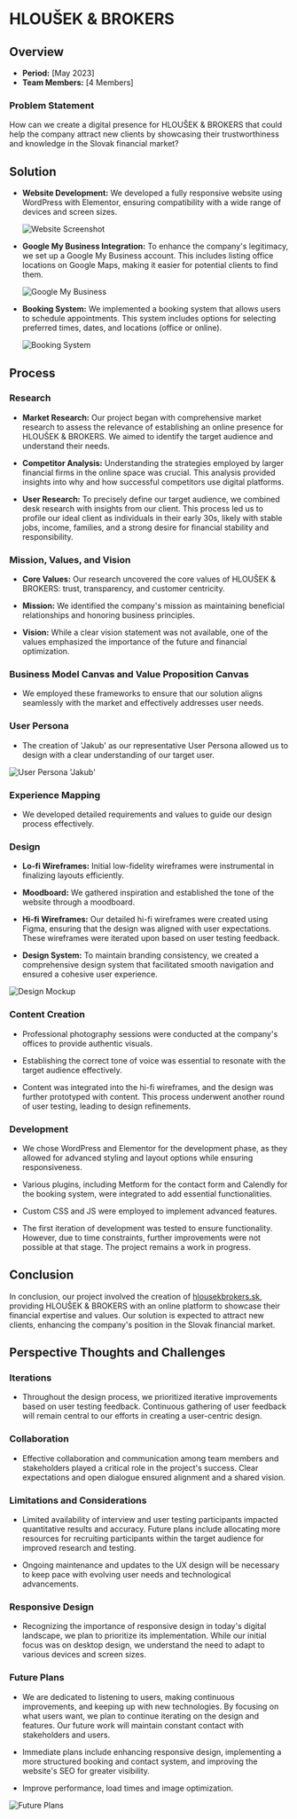 # HLOUŠEK & BROKERS

## Overview

- **Period:** [May 2023]
- **Team Members:** [4 Members]

### Problem Statement

How can we create a digital presence for HLOUŠEK & BROKERS that could help the company attract new clients by showcasing their trustworthiness and knowledge in the Slovak financial market?

## Solution

- **Website Development:** We developed a fully responsive website using WordPress with Elementor, ensuring compatibility with a wide range of devices and screen sizes.

  ![Website Screenshot](/images/mockups/Mockup_MacBook%20Pro%2016.png)

- **Google My Business Integration:** To enhance the company's legitimacy, we set up a Google My Business account. This includes listing office locations on Google Maps, making it easier for potential clients to find them.

  ![Google My Business](/images/screenshots/gmb.png)

- **Booking System:** We implemented a booking system that allows users to schedule appointments. This system includes options for selecting preferred times, dates, and locations (office or online).

  ![Booking System](/images/screenshots/booking.png)

## Process

### Research

- **Market Research:** Our project began with comprehensive market research to assess the relevance of establishing an online presence for HLOUŠEK & BROKERS. We aimed to identify the target audience and understand their needs.

- **Competitor Analysis:** Understanding the strategies employed by larger financial firms in the online space was crucial. This analysis provided insights into why and how successful competitors use digital platforms.

- **User Research:** To precisely define our target audience, we combined desk research with insights from our client. This process led us to profile our ideal client as individuals in their early 30s, likely with stable jobs, income, families, and a strong desire for financial stability and responsibility.

### Mission, Values, and Vision

- **Core Values:** Our research uncovered the core values of HLOUŠEK & BROKERS: trust, transparency, and customer centricity.

- **Mission:** We identified the company's mission as maintaining beneficial relationships and honoring business principles.

- **Vision:** While a clear vision statement was not available, one of the values emphasized the importance of the future and financial optimization.

### Business Model Canvas and Value Proposition Canvas

- We employed these frameworks to ensure that our solution aligns seamlessly with the market and effectively addresses user needs.

### User Persona

- The creation of 'Jakub' as our representative User Persona allowed us to design with a clear understanding of our target user.

![User Persona 'Jakub'](/images/screenshots/persona.png)

### Experience Mapping

- We developed detailed requirements and values to guide our design process effectively.

### Design

- **Lo-fi Wireframes:** Initial low-fidelity wireframes were instrumental in finalizing layouts efficiently.

- **Moodboard:** We gathered inspiration and established the tone of the website through a moodboard.

- **Hi-fi Wireframes:** Our detailed hi-fi wireframes were created using Figma, ensuring that the design was aligned with user expectations. These wireframes were iterated upon based on user testing feedback.

- **Design System:** To maintain branding consistency, we created a comprehensive design system that facilitated smooth navigation and ensured a cohesive user experience.

![Design Mockup](/images/screenshots/components.png)

### Content Creation

- Professional photography sessions were conducted at the company's offices to provide authentic visuals.

- Establishing the correct tone of voice was essential to resonate with the target audience effectively.

- Content was integrated into the hi-fi wireframes, and the design was further prototyped with content. This process underwent another round of user testing, leading to design refinements.

### Development

- We chose WordPress and Elementor for the development phase, as they allowed for advanced styling and layout options while ensuring responsiveness.

- Various plugins, including Metform for the contact form and Calendly for the booking system, were integrated to add essential functionalities.

- Custom CSS and JS were employed to implement advanced features.

- The first iteration of development was tested to ensure functionality. However, due to time constraints, further improvements were not possible at that stage. The project remains a work in progress.

## Conclusion

In conclusion, our project involved the creation of [hlousekbrokers.sk](https://www.hlousekbrokers.sk/), providing HLOUŠEK & BROKERS with an online platform to showcase their financial expertise and values. Our solution is expected to attract new clients, enhancing the company's position in the Slovak financial market.

## Perspective Thoughts and Challenges

### Iterations

- Throughout the design process, we prioritized iterative improvements based on user testing feedback. Continuous gathering of user feedback will remain central to our efforts in creating a user-centric design.

### Collaboration

- Effective collaboration and communication among team members and stakeholders played a critical role in the project's success. Clear expectations and open dialogue ensured alignment and a shared vision.

### Limitations and Considerations

- Limited availability of interview and user testing participants impacted quantitative results and accuracy. Future plans include allocating more resources for recruiting participants within the target audience for improved research and testing.

- Ongoing maintenance and updates to the UX design will be necessary to keep pace with evolving user needs and technological advancements.

### Responsive Design

- Recognizing the importance of responsive design in today's digital landscape, we plan to prioritize its implementation. While our initial focus was on desktop design, we understand the need to adapt to various devices and screen sizes.

### Future Plans

- We are dedicated to listening to users, making continuous improvements, and keeping up with new technologies. By focusing on what users want, we plan to continue iterating on the design and features. Our future work will maintain constant contact with stakeholders and users.

- Immediate plans include enhancing responsive design, implementing a more structured booking and contact system, and improving the website's SEO for greater visibility.

- Improve performance, load times and image optimization.

![Future Plans](insert_future_plans_image_url_here)
